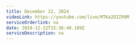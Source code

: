 ```yaml
---
title: December 22, 2024
videoLink: https://youtube.com/live/MTKa2DIZ99M
serviceOrderlink: na
date: 2024-12-22T15:36:40.189Z
serviceDescription: n﻿a
---
```

